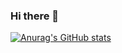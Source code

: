 ### Hi there 👋
[![Anurag's GitHub stats](https://github-readme-stats.vercel.app/api?username=taru2001)](https://github.com/anuraghazra/github-readme-stats)

<!--
**taru2001/taru2001** is a ✨ _special_ ✨ repository because its `README.md` (this file) appears on your GitHub profile.

Here are some ideas to get you started:

- 🔭 I’m currently working on ...
- 🌱 I’m currently learning ...
- 👯 I’m looking to collaborate on ...
- 🤔 I’m looking for help with ...
- 💬 Ask me about ...
- 📫 How to reach me: ...
- 😄 Pronouns: ...
- ⚡ Fun fact: ...
-->

